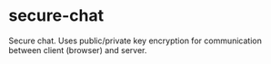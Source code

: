 secure-chat
===========

Secure chat. Uses public/private key encryption for communication between client (browser) and server.
